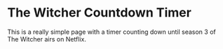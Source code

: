 # The Witcher Countdown Timer

This is a really simple page with a timer counting down until season 3 of The Witcher airs on Netflix.